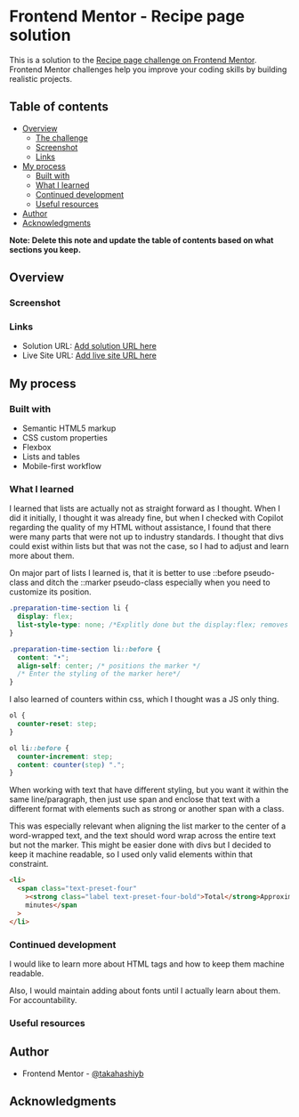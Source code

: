 # Frontend Mentor - Recipe page solution

This is a solution to the [Recipe page challenge on Frontend Mentor](https://www.frontendmentor.io/challenges/recipe-page-KiTsR8QQKm). Frontend Mentor challenges help you improve your coding skills by building realistic projects.

## Table of contents

- [Overview](#overview)
  - [The challenge](#the-challenge)
  - [Screenshot](#screenshot)
  - [Links](#links)
- [My process](#my-process)
  - [Built with](#built-with)
  - [What I learned](#what-i-learned)
  - [Continued development](#continued-development)
  - [Useful resources](#useful-resources)
- [Author](#author)
- [Acknowledgments](#acknowledgments)

**Note: Delete this note and update the table of contents based on what sections you keep.**

## Overview

### Screenshot

### Links

- Solution URL: [Add solution URL here](https://your-solution-url.com)
- Live Site URL: [Add live site URL here](https://your-live-site-url.com)

## My process

### Built with

- Semantic HTML5 markup
- CSS custom properties
- Flexbox
- Lists and tables
- Mobile-first workflow

### What I learned

I learned that lists are actually not as straight forward as I thought. When I did it initially, I thought it was already fine, but when I checked with Copilot regarding the quality of my HTML without assistance, I found that there were many parts that were not up to industry standards. I thought that divs could exist within lists but that was not the case, so I had to adjust and learn more about them.

On major part of lists I learned is, that it is better to use ::before pseudo-class and ditch the ::marker pseudo-class especially when you need to customize its position.

```css
.preparation-time-section li {
  display: flex;
  list-style-type: none; /*Explitly done but the display:flex; removes it without this*/
}

.preparation-time-section li::before {
  content: "•";
  align-self: center; /* positions the marker */
  /* Enter the styling of the marker here*/
}
```

I also learned of counters within css, which I thought was a JS only thing.

```css
ol {
  counter-reset: step;
}

ol li::before {
  counter-increment: step;
  content: counter(step) ".";
}
```

When working with text that have different styling, but you want it within the same line/paragraph, then just use span and enclose that text with a different format with elements such as strong or another span with a class.

This was especially relevant when aligning the list marker to the center of a word-wrapped text, and the text should word wrap across the entire text but not the marker. This might be easier done with divs but I decided to keep it machine readable, so I used only valid elements within that constraint.

```html
<li>
  <span class="text-preset-four"
    ><strong class="label text-preset-four-bold">Total</strong>Approximately 10
    minutes</span
  >
</li>
```

### Continued development

I would like to learn more about HTML tags and how to keep them machine readable.

Also, I would maintain adding about fonts until I actually learn about them. For accountability.

### Useful resources

## Author

- Frontend Mentor - [@takahashiyb](https://www.frontendmentor.io/profile/yourusername)

## Acknowledgments
